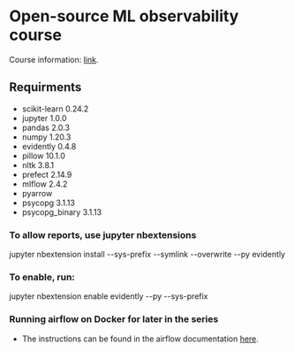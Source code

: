 # Open-source ML observability course

Course information: [link](https://www.evidentlyai.com/ml-observability-course).

## Requirments
- scikit-learn   0.24.2
- jupyter        1.0.0
- pandas         2.0.3
- numpy          1.20.3
- evidently      0.4.8
- pillow         10.1.0
- nltk           3.8.1
- prefect        2.14.9
- mlflow         2.4.2
- pyarrow
- psycopg        3.1.13
- psycopg_binary 3.1.13

### To allow reports, use jupyter nbextensions
jupyter nbextension install --sys-prefix --symlink --overwrite --py evidently

### To enable, run:
jupyter nbextension enable evidently --py --sys-prefix

### Running airflow on Docker for later in the series
- The instructions can be found in the airflow documentation [here](https://airflow.apache.org/docs/apache-airflow/stable/howto/docker-compose/index.html#running-airflow-in-docker).